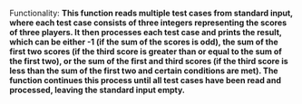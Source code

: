Functionality: **This function reads multiple test cases from standard input, where each test case consists of three integers representing the scores of three players. It then processes each test case and prints the result, which can be either -1 (if the sum of the scores is odd), the sum of the first two scores (if the third score is greater than or equal to the sum of the first two), or the sum of the first and third scores (if the third score is less than the sum of the first two and certain conditions are met). The function continues this process until all test cases have been read and processed, leaving the standard input empty.**